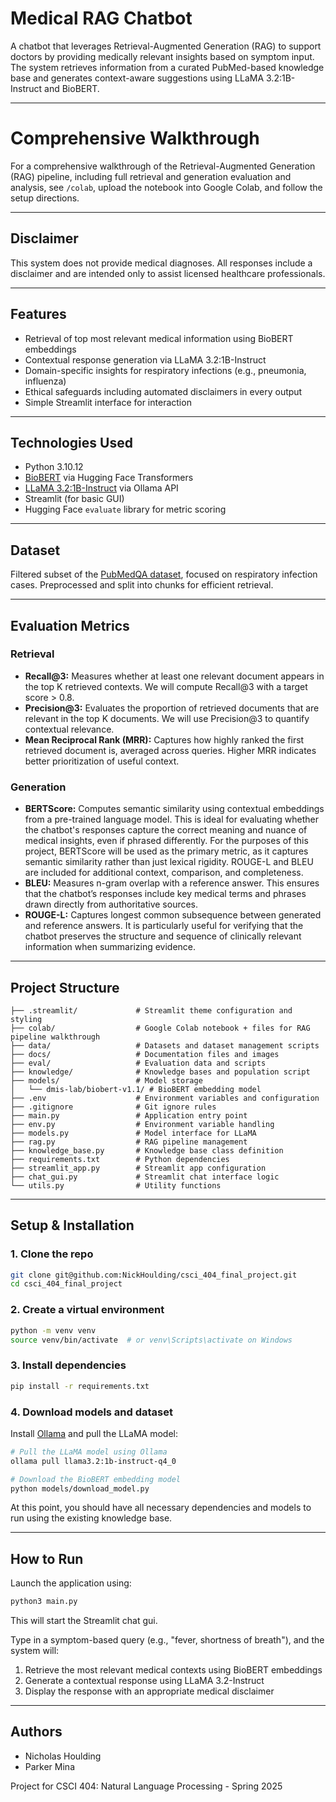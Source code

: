 # Medical RAG Chatbot

A chatbot that leverages Retrieval-Augmented Generation (RAG) to support doctors by providing medically relevant insights based on symptom input. The system retrieves information from a curated PubMed-based knowledge base and generates context-aware suggestions using LLaMA 3.2:1B-Instruct and BioBERT.

---

# Comprehensive Walkthrough

For a comprehensive walkthrough of the Retrieval-Augmented Generation (RAG) pipeline, including full retrieval and generation evaluation and analysis, see `/colab`, upload the notebook into Google Colab, and follow the setup directions.

---

## Disclaimer
This system does not provide medical diagnoses. All responses include a disclaimer and are intended only to assist licensed healthcare professionals.

---

## Features

- Retrieval of top most relevant medical information using BioBERT embeddings
- Contextual response generation via LLaMA 3.2:1B-Instruct
- Domain-specific insights for respiratory infections (e.g., pneumonia, influenza)
- Ethical safeguards including automated disclaimers in every output
- Simple Streamlit interface for interaction

---

## Technologies Used

- Python 3.10.12
- [BioBERT](https://huggingface.co/dmis-lab/biobert-v1.1) via Hugging Face Transformers
- [LLaMA 3.2:1B-Instruct](https://ollama.com/library/llama3.2) via Ollama API
- Streamlit (for basic GUI)
- Hugging Face `evaluate` library for metric scoring

---

## Dataset

Filtered subset of the [PubMedQA dataset](https://huggingface.co/datasets/qiaojin/PubMedQA), focused on respiratory infection cases. Preprocessed and split into chunks for efficient retrieval.

---

## Evaluation Metrics

### Retrieval
- **Recall@3:** Measures whether at least one relevant document appears in the top K retrieved contexts. We will compute Recall@3 with a target score > 0.8.
- **Precision@3:** Evaluates the proportion of retrieved documents that are relevant in the top K documents. We will use Precision@3 to quantify contextual relevance.
- **Mean Reciprocal Rank (MRR):** Captures how highly ranked the first retrieved document is, averaged across queries. Higher MRR indicates better prioritization of useful context.

### Generation
- **BERTScore:** Computes semantic similarity using contextual embeddings from a pre-trained language model. This is ideal for evaluating whether the chatbot's responses capture the correct meaning and nuance of medical insights, even if phrased differently. For the purposes of this project, BERTScore will be used as the primary metric, as it captures semantic similarity rather than just lexical rigidity. ROUGE-L and BLEU are included for additional context, comparison, and completeness.
- **BLEU:** Measures n-gram overlap with a reference answer. This ensures that the chatbot’s responses include key medical terms and phrases drawn directly from authoritative sources.
- **ROUGE-L:** Captures longest common subsequence between generated and reference answers. It is particularly useful for verifying that the chatbot preserves the structure and sequence of clinically relevant information when summarizing evidence.

---

## Project Structure

```
├── .streamlit/             # Streamlit theme configuration and styling
├── colab/                  # Google Colab notebook + files for RAG pipeline walkthrough 
├── data/                   # Datasets and dataset management scripts
├── docs/                   # Documentation files and images
├── eval/                   # Evaluation data and scripts
├── knowledge/              # Knowledge bases and population script
├── models/                 # Model storage
│   └── dmis-lab/biobert-v1.1/ # BioBERT embedding model
├── .env                    # Environment variables and configuration
├── .gitignore              # Git ignore rules
├── main.py                 # Application entry point
├── env.py                  # Environment variable handling
├── models.py               # Model interface for LLaMA
├── rag.py                  # RAG pipeline management
├── knowledge_base.py       # Knowledge base class definition 
├── requirements.txt        # Python dependencies
├── streamlit_app.py        # Streamlit app configuration
├── chat_gui.py             # Streamlit chat interface logic
└── utils.py                # Utility functions
```

---

## Setup & Installation

### 1. Clone the repo
```bash
git clone git@github.com:NickHoulding/csci_404_final_project.git
cd csci_404_final_project
```

### 2. Create a virtual environment
```bash
python -m venv venv
source venv/bin/activate  # or venv\Scripts\activate on Windows
```

### 3. Install dependencies
```bash
pip install -r requirements.txt
```

### 4. Download models and dataset
Install [Ollama](https://ollama.com/) and pull the LLaMA model:

```bash
# Pull the LLaMA model using Ollama
ollama pull llama3.2:1b-instruct-q4_0

# Download the BioBERT embedding model
python models/download_model.py

```

At this point, you should have all necessary dependencies 
and models to run using the existing knowledge base.

---

## How to Run

Launch the application using:

```bash
python3 main.py
```

This will start the Streamlit chat gui.

Type in a symptom-based query (e.g., "fever, shortness of breath"), and the system will:
1. Retrieve the most relevant medical contexts using BioBERT embeddings
2. Generate a contextual response using LLaMA 3.2-Instruct
3. Display the response with an appropriate medical disclaimer

---

## Authors
- Nicholas Houlding
- Parker Mina

Project for CSCI 404: Natural Language Processing - Spring 2025
